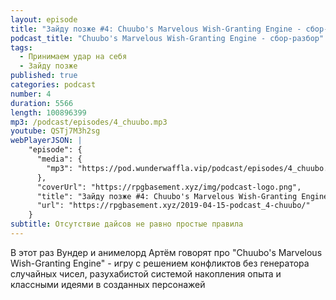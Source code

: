 ```yaml
---
layout: episode
title: "Зайду позже #4: Chuubo's Marvelous Wish-Granting Engine - сбор-разбор"
podcast_title: "Chuubo's Marvelous Wish-Granting Engine - сбор-разбор"
tags:
  - Принимаем удар на себя
  - Зайду позже
published: true
categories: podcast
number: 4
duration: 5566
length: 100896399
mp3: /podcast/episodes/4_chuubo.mp3
youtube: QSTj7M3h2sg
webPlayerJSON: |
    "episode": {
      "media": {
        "mp3": "https://pod.wunderwaffla.vip/podcast/episodes/4_chuubo.mp3"
      },
      "coverUrl": "https://rpgbasement.xyz/img/podcast-logo.png",
      "title": "Зайду позже #4: Chuubo's Marvelous Wish-Granting Engine - сбор-разбор",
      "url": "https://rpgbasement.xyz/2019-04-15-podcast_4-chuubo/"
    }
subtitle: Отсутствие дайсов не равно простые правила
---
```

В этот раз Вундер и анимелорд Артём говорят про "Chuubo's Marvelous Wish-Granting Engine" - игру с решением конфликтов без генератора случайных чисел, разухабистой системой накопления опыта и классными идеями в созданных персонажей
